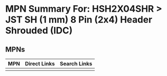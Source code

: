 



# MPN Summary For: HSH2X04SHR > JST SH (1 mm) 8 Pin (2x4) Header Shrouded (IDC)

## MPNs
  

|MPN|Direct Links|Search Links|
| :--- | :--- | :--- |
||||
